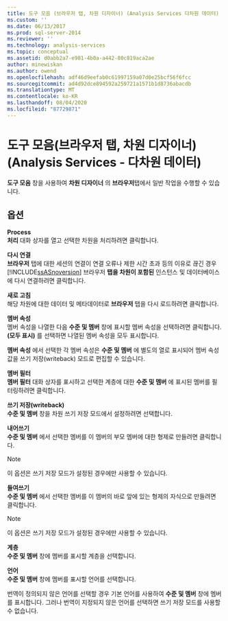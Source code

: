 ```yaml
---
title: 도구 모음 (브라우저 탭, 차원 디자이너) (Analysis Services 다차원 데이터) | Microsoft Docs
ms.custom: ''
ms.date: 06/13/2017
ms.prod: sql-server-2014
ms.reviewer: ''
ms.technology: analysis-services
ms.topic: conceptual
ms.assetid: d0abb2a7-e981-4b0a-a442-80c819aca2ae
author: minewiskan
ms.author: owend
ms.openlocfilehash: adf46d9eefab0c61997159a07d0e25bcf56f6fcc
ms.sourcegitcommit: ad4d92dce894592a259721a1571b1d8736abacdb
ms.translationtype: MT
ms.contentlocale: ko-KR
ms.lasthandoff: 08/04/2020
ms.locfileid: "87729871"
---
```

# <a name="toolbar-browser-tab-dimension-designer-analysis-services---multidimensional-data"></a>도구 모음(브라우저 탭, 차원 디자이너)(Analysis Services - 다차원 데이터)
  **도구 모음** 창을 사용하여 **차원 디자이너** 의 **브라우저**탭에서 일반 작업을 수행할 수 있습니다.  
  
## <a name="options"></a>옵션  
 **Process**  
 **처리** 대화 상자를 열고 선택한 차원을 처리하려면 클릭합니다.  
  
 **다시 연결**  
 **브라우저** 탭에 대한 세션의 연결이 연결 오류나 제한 시간 초과 등의 이유로 끊긴 경우 [!INCLUDE[ssASnoversion](../includes/ssasnoversion-md.md)] 브라우저 **탭을 차원이 포함된** 인스턴스 및 데이터베이스에 다시 연결하려면 클릭합니다.  
  
 **새로 고침**  
 해당 차원에 대한 데이터 및 메타데이터로 **브라우저** 탭을 다시 로드하려면 클릭합니다.  
  
 **멤버 속성**  
 멤버 속성을 나열한 다음 **수준 및 멤버** 창에 표시할 멤버 속성을 선택하려면 클릭합니다. **(모두 표시)** 를 선택하면 나열된 멤버 속성을 모두 표시합니다.  
  
 **멤버 속성** 에서 선택한 각 멤버 속성은 **수준 및 멤버** 에 별도의 열로 표시되어 멤버 속성 값을 쓰기 저장(writeback) 모드로 편집할 수 있습니다.  
  
 **멤버 필터**  
 **멤버 필터** 대화 상자를 표시하고 선택한 계층에 대한 **수준 및 멤버** 에 표시된 멤버를 필터링하려면 클릭합니다.  
  
 **쓰기 저장(writeback)**  
 **수준 및 멤버** 창을 차원 쓰기 저장 모드에서 설정하려면 선택합니다.  
  
 **내어쓰기**  
 **수준 및 멤버** 에서 선택한 멤버를 이 멤버의 부모 멤버에 대한 형제로 만들려면 클릭합니다.  
  
> [!NOTE]  
>  이 옵션은 쓰기 저장 모드가 설정된 경우에만 사용할 수 있습니다.  
  
 **들여쓰기**  
 **수준 및 멤버** 에서 선택한 멤버를 이 멤버의 바로 앞에 있는 형제의 자식으로 만들려면 클릭합니다.  
  
> [!NOTE]  
>  이 옵션은 쓰기 저장 모드가 설정된 경우에만 사용할 수 있습니다.  
  
 **계층**  
 **수준 및 멤버** 창에 멤버를 표시할 계층을 선택합니다.  
  
 **언어**  
 **수준 및 멤버** 창에 멤버를 표시할 언어를 선택합니다.  
  
 번역이 정의되지 않은 언어를 선택할 경우 기본 언어를 사용하여 **수준 및 멤버** 창에 멤버를 표시합니다. 그러나 번역이 지정되지 않은 언어를 선택하면 쓰기 저장 모드를 사용할 수 없습니다.  
  
  
